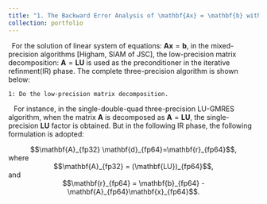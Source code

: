 ```yaml
---
title: "1. The Backward Error Analysis of \mathbf{Ax} = \mathbf{b} with Mixed Precisions"
collection: portfolio
---
```


&ensp;For the solution of linear system of equations: $\mathbf{Ax} = \mathbf{b}$, in the mixed-precision algorithms [Higham, SIAM of JSC], the low-precision matrix decomposition: $\boldsymbol{A}=\boldsymbol{LU}$ is used as the preconditioner in the iterative refinment(IR) phase. The complete three-precision algorithm is shown below:
```bash
1: Do the low-precision matrix decomposition.
```

&ensp; For instance, in the single-double-quad three-precision LU-GMRES algorithm, when the matrix $\mathbf{A}$ is decomposed as $\mathbf{A}=\mathbf{LU}$, the single-precision $\mathbf{LU}$ factor is obtained. But in the following IR phase, the following formulation is adopted:  
<center>$$\mathbf{A}_{fp32} \mathbf{d}_{fp64}=\mathbf{r}_{fp64}$$,  </center>
where  
<center>$$\mathbf{A}_{fp32} = (\mathbf{LU})_{fp64}$$,  </center>
and  
<center>$$\mathbf{r}_{fp64} = \mathbf{b}_{fp64} - \mathbf{A}_{fp64}\mathbf{x}_{fp64}$$.  </center>  
